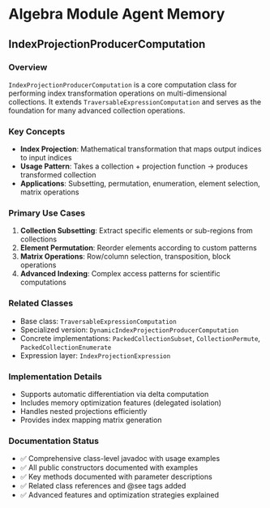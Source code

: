 # Algebra Module Agent Memory

## IndexProjectionProducerComputation

### Overview
`IndexProjectionProducerComputation` is a core computation class for performing index transformation operations on multi-dimensional collections. It extends `TraversableExpressionComputation` and serves as the foundation for many advanced collection operations.

### Key Concepts
- **Index Projection**: Mathematical transformation that maps output indices to input indices
- **Usage Pattern**: Takes a collection + projection function → produces transformed collection
- **Applications**: Subsetting, permutation, enumeration, element selection, matrix operations

### Primary Use Cases
1. **Collection Subsetting**: Extract specific elements or sub-regions from collections
2. **Element Permutation**: Reorder elements according to custom patterns  
3. **Matrix Operations**: Row/column selection, transposition, block operations
4. **Advanced Indexing**: Complex access patterns for scientific computations

### Related Classes
- Base class: `TraversableExpressionComputation`
- Specialized version: `DynamicIndexProjectionProducerComputation` 
- Concrete implementations: `PackedCollectionSubset`, `CollectionPermute`, `PackedCollectionEnumerate`
- Expression layer: `IndexProjectionExpression`

### Implementation Details
- Supports automatic differentiation via delta computation
- Includes memory optimization features (delegated isolation)
- Handles nested projections efficiently  
- Provides index mapping matrix generation

### Documentation Status
- ✅ Comprehensive class-level javadoc with usage examples
- ✅ All public constructors documented with examples
- ✅ Key methods documented with parameter descriptions
- ✅ Related class references and @see tags added
- ✅ Advanced features and optimization strategies explained

